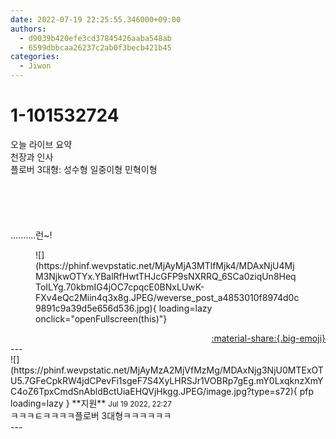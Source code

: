 ```yaml
---
date: 2022-07-19 22:25:55.346000+09:00
authors:
  - d9039b420efe3cd37845426aaba548ab
  - 6599dbbcaa26237c2ab0f3becb421b45
categories:
  - Jiwon
---
```


# 1-101532724

<div class="post-container" markdown="1">
<div class="content-container md-sidebar__scrollwrap" markdown="1">

오늘 라이브 요약<br>천장과 인사<br>플로버 3대형: 성수형 일중이형 민혁이형<br><br><br><br><br><br>..........런~!
<figure markdown="1">
![](https://phinf.wevpstatic.net/MjAyMjA3MTlfMjk4/MDAxNjU4MjM3NjkwOTYx.YBalRfHwtTHJcGFP9sNXRRQ_6SCa0ziqUn8HeqToILYg.70kbmIG4jOC7cpqcE0BNxLUwK-FXv4eQc2Miin4q3x8g.JPEG/weverse_post_a4853010f8974d0c9891c9a39d5e656d536.jpg){ loading=lazy onclick="openFullscreen(this)"}
</figure>


</div>
</div>

<div style="text-align: right;" markdown="1">
<a href="https://weverse.io/fromis9/fanpost/1-101532724" style="text-align: right;">:material-share:{.big-emoji}</a>
</div>
---

<div class="comments-container md-sidebar__scrollwrap" markdown="1">
<div class="comment" markdown="1">
<div class='id-container' markdown="1">
![](https://phinf.wevpstatic.net/MjAyMzA2MjVfMzMg/MDAxNjg3NjU0MTExOTU5.7GFeCpkRW4jdCPevFi1sgeF7S4XyLHRSJr1VOBRp7gEg.mY0LxqknzXmYC4oZ6TpxCmdSnAbldBctUiaEHQVjHkgg.JPEG/image.jpg?type=s72){ pfp loading=lazy }
**<span class="artist">지원</span>** <small>Jul 19 2022, 22:27</small><br>
</div>
<div class='comment-body' markdown="1">
ㅋㅋㅋㅌㅋㅋㅋㅋ플로버 3대형ㅋㅋㅋㅋㅋㅋ
</div>
</div>
</div>
---
